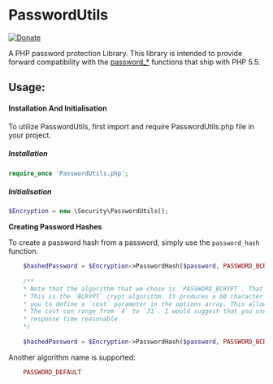 # PasswordUtils
[![Donate](https://img.shields.io/badge/Donate-PayPal-green.svg)](https://www.paypal.com/cgi-bin/webscr?cmd=_s-xclick&hosted_button_id=XDCFPNTKUC4TU)

A PHP password protection Library. This library is intended to provide forward compatibility with the [password_*](http://php.net/password)  functions that ship with PHP 5.5.

## Usage:

#### Installation And Initialisation

To utilize PasswordUtils, first import and require PasswordUtils.php file in your project.
##### Installation
```php
require_once 'PasswordUtils.php';
```
##### Initialisation
```php
$Encryption = new \Security\PasswordUtils();
```
**Creating Password Hashes**

To create a password hash from a password, simply use the `password_hash` function.
````PHP
    $hashedPassword = $Encryption->PasswordHash($password, PASSWORD_BCRYPT);
    
    /**
    * Note that the algorithm that we chose is `PASSWORD_BCRYPT`. That's the current strongest algorithm supported. 
    * This is the `BCRYPT` crypt algorithm. It produces a 60 character hash as the result. `BCRYPT` also allows for 
    * you to define a `cost` parameter in the options array. This allows for you to change the CPU cost of the algorithm. 
    * The cost can range from `4` to `31`. I would suggest that you use the highest cost that you can, while keeping 
    * response time reasonable 
    */
    
    $hashedPassword = $Encryption->PasswordHash($password, PASSWORD_BCRYPT,['cost' => 12]);
````
Another algorithm name is supported:
````PHP
    PASSWORD_DEFAULT
````
